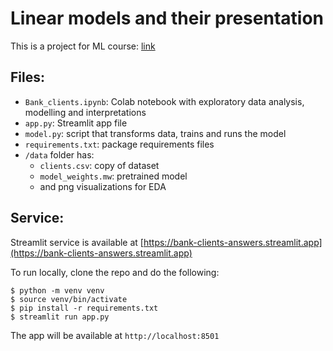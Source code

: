 # Linear models and their presentation

This is a project for ML course: [link ](https://stepik.org/course/177215/syllabus)

## Files:

* `Bank_clients.ipynb`: Colab notebook with exploratory data analysis, modelling and interpretations
* `app.py`: Streamlit app file
* `model.py`: script that transforms data, trains and runs the model
* `requirements.txt`: package requirements files
* `/data` folder has:
  * `clients.csv`: copy of dataset
  * `model_weights.mw`: pretrained model
  * and png visualizations for EDA

## Service:

Streamlit service is available at [https://bank-clients-answers.streamlit.app](https://bank-clients-answers.streamlit.app)

To run locally, clone the repo and do the following:

```
$ python -m venv venv
$ source venv/bin/activate
$ pip install -r requirements.txt
$ streamlit run app.py
```

The app will be available at `http://localhost:8501`
